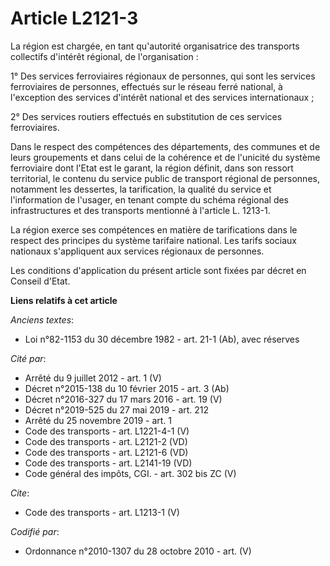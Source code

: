 # Article L2121-3

La région est chargée, en tant qu'autorité organisatrice des transports collectifs d'intérêt régional, de l'organisation : 

1° Des services ferroviaires régionaux de personnes, qui sont les services ferroviaires de personnes, effectués sur le réseau
ferré national, à l'exception des services d'intérêt national et des services internationaux ; 

2° Des services routiers effectués en substitution de ces services ferroviaires. 

Dans le respect des compétences des départements, des communes et de leurs groupements et dans celui de la cohérence et de
l'unicité du système ferroviaire dont l'Etat est le garant, la région définit, dans son ressort territorial, le contenu du
service public de transport régional de personnes, notamment les dessertes, la tarification, la qualité du service et
l'information de l'usager, en tenant compte du schéma régional des infrastructures et des transports mentionné à l'article L.
1213-1. 

La région exerce ses compétences en matière de tarifications dans le respect des principes du système tarifaire national. Les
tarifs sociaux nationaux s'appliquent aux services régionaux de personnes. 

Les conditions d'application du présent article sont fixées par décret en Conseil d'Etat.

**Liens relatifs à cet article**

_Anciens textes_:

  - Loi n°82-1153 du 30 décembre 1982 - art. 21-1 (Ab), avec réserves

_Cité par_:

  - Arrêté du 9 juillet 2012 - art. 1 (V)
  - Décret n°2015-138 du 10 février 2015 - art. 3 (Ab)
  - Décret n°2016-327 du 17 mars 2016 - art. 19 (V)
  - Décret n°2019-525 du 27 mai 2019 - art. 212
  - Arrêté du 25 novembre 2019 - art. 1
  - Code des transports - art. L1221-4-1 (V)
  - Code des transports - art. L2121-2 (VD)
  - Code des transports - art. L2121-6 (VD)
  - Code des transports - art. L2141-19 (VD)
  - Code général des impôts, CGI. - art. 302 bis ZC (V)

_Cite_:

  - Code des transports - art. L1213-1 (V)

_Codifié par_:

  - Ordonnance n°2010-1307 du 28 octobre 2010 - art. (V)
